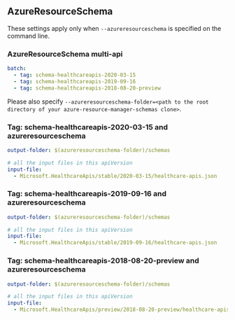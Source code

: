 ## AzureResourceSchema

These settings apply only when `--azureresourceschema` is specified on the command line.

### AzureResourceSchema multi-api

``` yaml $(azureresourceschema) && $(multiapi)
batch:
  - tag: schema-healthcareapis-2020-03-15
  - tag: schema-healthcareapis-2019-09-16
  - tag: schema-healthcareapis-2018-08-20-preview

```

Please also specify `--azureresourceschema-folder=<path to the root directory of your azure-resource-manager-schemas clone>`.

### Tag: schema-healthcareapis-2020-03-15 and azureresourceschema

``` yaml $(tag) == 'schema-healthcareapis-2020-03-15' && $(azureresourceschema)
output-folder: $(azureresourceschema-folder)/schemas

# all the input files in this apiVersion
input-file:
  - Microsoft.HealthcareApis/stable/2020-03-15/healthcare-apis.json

```

### Tag: schema-healthcareapis-2019-09-16 and azureresourceschema

``` yaml $(tag) == 'schema-healthcareapis-2019-09-16' && $(azureresourceschema)
output-folder: $(azureresourceschema-folder)/schemas

# all the input files in this apiVersion
input-file:
  - Microsoft.HealthcareApis/stable/2019-09-16/healthcare-apis.json

```

### Tag: schema-healthcareapis-2018-08-20-preview and azureresourceschema

``` yaml $(tag) == 'schema-healthcareapis-2018-08-20-preview' && $(azureresourceschema)
output-folder: $(azureresourceschema-folder)/schemas

# all the input files in this apiVersion
input-file:
  - Microsoft.HealthcareApis/preview/2018-08-20-preview/healthcare-apis.json

```
